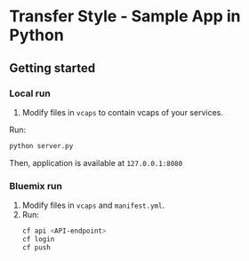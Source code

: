 # Transfer Style - Sample App in Python

## Getting started

### Local run

1. Modify files in `vcaps` to contain vcaps of your services.

Run:
```bash
python server.py
```

Then, application is available at `127.0.0.1:8080`


### Bluemix run

1. Modify files in `vcaps` and `manifest.yml`.
2. Run:
   ```bash
   cf api <API-endpoint>
   cf login
   cf push
   ```